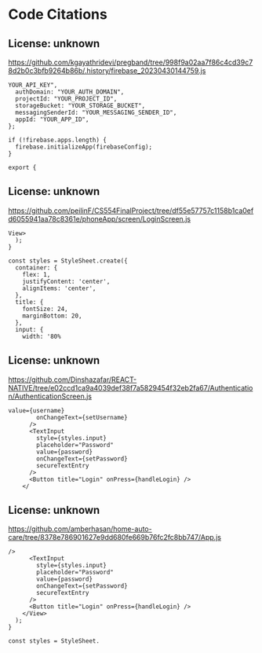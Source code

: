 # Code Citations

## License: unknown
https://github.com/kgayathridevi/pregband/tree/998f9a02aa7f86c4cd39c78d2b0c3bfb9264b86b/.history/firebase_20230430144759.js

```
YOUR_API_KEY",
  authDomain: "YOUR_AUTH_DOMAIN",
  projectId: "YOUR_PROJECT_ID",
  storageBucket: "YOUR_STORAGE_BUCKET",
  messagingSenderId: "YOUR_MESSAGING_SENDER_ID",
  appId: "YOUR_APP_ID",
};

if (!firebase.apps.length) {
  firebase.initializeApp(firebaseConfig);
}

export {
```


## License: unknown
https://github.com/peilinF/CS554FinalProject/tree/df55e57757c1158b1ca0efd6055941aa78c8361e/phoneApp/screen/LoginScreen.js

```
View>
  );
}

const styles = StyleSheet.create({
  container: {
    flex: 1,
    justifyContent: 'center',
    alignItems: 'center',
  },
  title: {
    fontSize: 24,
    marginBottom: 20,
  },
  input: {
    width: '80%
```


## License: unknown
https://github.com/Dinshazafar/REACT-NATIVE/tree/e02ccd1ca9a4039def38f7a5829454f32eb2fa67/Authentication/AuthenticationScreen.js

```
value={username}
        onChangeText={setUsername}
      />
      <TextInput
        style={styles.input}
        placeholder="Password"
        value={password}
        onChangeText={setPassword}
        secureTextEntry
      />
      <Button title="Login" onPress={handleLogin} />
    </
```


## License: unknown
https://github.com/amberhasan/home-auto-care/tree/8378e786901627e9dd680fe669b76fc2fc8bb747/App.js

```
/>
      <TextInput
        style={styles.input}
        placeholder="Password"
        value={password}
        onChangeText={setPassword}
        secureTextEntry
      />
      <Button title="Login" onPress={handleLogin} />
    </View>
  );
}

const styles = StyleSheet.
```

